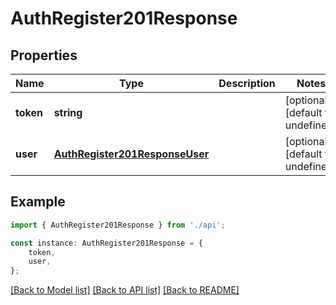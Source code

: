# AuthRegister201Response


## Properties

Name | Type | Description | Notes
------------ | ------------- | ------------- | -------------
**token** | **string** |  | [optional] [default to undefined]
**user** | [**AuthRegister201ResponseUser**](AuthRegister201ResponseUser.md) |  | [optional] [default to undefined]

## Example

```typescript
import { AuthRegister201Response } from './api';

const instance: AuthRegister201Response = {
    token,
    user,
};
```

[[Back to Model list]](../README.md#documentation-for-models) [[Back to API list]](../README.md#documentation-for-api-endpoints) [[Back to README]](../README.md)
